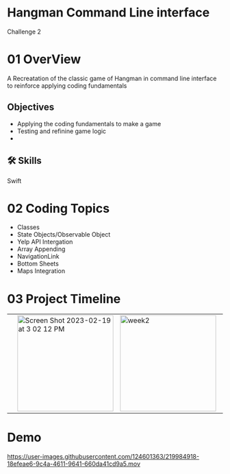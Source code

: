 
# Hangman Command Line interface


Challenge 2
 


# 01 OverView

A Recreatation of the classic game of Hangman in command line interface to reinforce applying coding fundamentals 

## Objectives 
- Applying the coding fundamentals to make a game
- Testing and refinine game logic
- 

## 🛠 Skills
Swift



# 02 Coding Topics

- Classes
- State Objects/Observable Object
- Yelp API Intergation
- Array Appending
- NavigationLink
- Bottom Sheets
- Maps Integration


# 03 Project Timeline


 <table>
 <tr>
  <td>
 
   

  <td>
 <img width="224" alt="Screen Shot 2023-02-19 at 3 02 12 PM" src="https://user-images.githubusercontent.com/124601363/219972338-2c7dc4ab-676e-48dd-9e74-47b3210e9e2a.png">

   <td>
   
   <img width="224" alt="week2" src="https://user-images.githubusercontent.com/124601363/219970911-228e0e89-ecce-4af7-b2ec-d79adfcc28f3.png">

  <td>
  
  <td>
  <img width="224" alt="week3" src="https://user-images.githubusercontent.com/124601363/219971006-3d179f9d-5e97-44d3-b731-2ab86a9cd50d.png">


  <td>
  <tr>
   <table>   
    
    
   

# Demo
https://user-images.githubusercontent.com/124601363/219984918-18efeae6-9c4a-4611-9641-660da41cd9a5.mov


  
